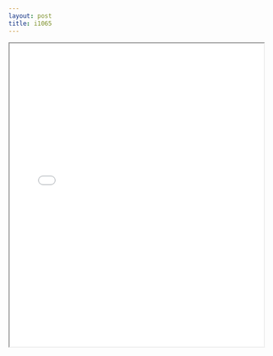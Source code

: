 ```yaml
---
layout: post
title: i1065
---
```


<div class="pdf-container">
<iframe src="/ea/assets/pdfs/i1065.pdf" height="600" width="100%" allowFullScreen="true"></iframe>
</div>

